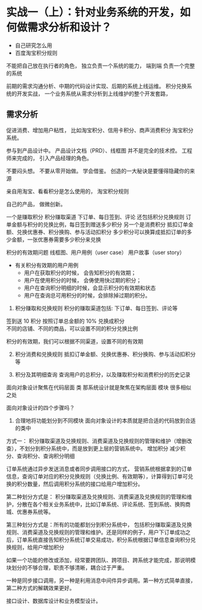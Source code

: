 # 实战一（上）：针对业务系统的开发，如何做需求分析和设计？
- 自己研究怎么用
- 百度淘宝积分规则

不能把自己放在执行者的角色， 独立负责一个系统的能力， 端到端
负责一个完整的系统

前期的需求沟通分析、中期的代码设计实现、后期的系统上线运维。
积分兑换系统的开发实战， 
一个业务系统从需求分析到上线维护的整个开发套路， 

## 需求分析

促进消费、增加用户粘性， 比如淘宝积分、信用卡积分、商声消费积分
淘宝积分系统。

参与到产品设计中。 产品设计文档（PRD）、线框图
并不是完全的技术控。 工程师来完成的， 引入产品经理的角色。 

不要闷头想。  不要从零开始做。 学会借鉴。
创造的一大秘诀是要懂得隐藏你的来源

亲自用淘宝、看看积分是怎么使用的， 淘宝积分规则

自己的产品， 做微创新。

一个是赚取积分
  积分赚取渠道 下订单、每日签到、评论
  还包括积分兑换规则
  订单金额与积分的兑换比例，每日签到赠送多少积分
另一个是消费积分
  抵扣订单金额、兑换优惠券、积分换购、参与活动扣积分
  多少积分可以换算成抵扣订单的多少金额，一张优惠券需要多少积分来兑换

积分的有效期问题
线框图、用户用例（user case）
用户故事（user story）

- 有关积分有效期的用户用例
  - 用户在获取积分的时候， 会告知积分的有效期；
  - 用户在使用积分的时候， 会俦使用快过期的积分；
  - 用户在查询积分明细的时候，会显示积分的有效期和状态
  - 用户在查询总可用积分的时候，会排除掉过期的积分。

1. 积分赚取和兑换规则
积分的赚取渠道包括: 下订单、每日签到、评论等

签到送 10 积分 按照订单总金额的 10% 兑换成积分  
不同的店铺、不同的商品，可以设置不同的积分兑换比例

积分的有效期，我们可以根据不同渠道，设置不同的有效期

2. 积分消费和兑换规则
抵扣订单金额、兑换优惠券、积分换购、参与活动扣积分等

3. 积分及其明细查询
查询用户的总积分，以及赚取积分和消费积分的历史记录

面向对象设计聚焦在代码层面 类
那系统设计就是聚焦在架构层面 模块
很多相似之处

面向对象设计的四个步骤吗？

1. 合理地将功能划分到不同模块
面向对象设计的本质就是把合适的代码放到合适的类中

方式一： 积分赚取渠道及兑换规则、消费渠道及兑换规则的管理和维护（增删改查），不划分到积分系统中，而是放到更上层的营销系统中。
增加积分 减少积分、查询积分、查询积分明细

订单系统通过异步发送消息或者同步调用接口的方式， 
营销系统根据拿到的订单信息，查询订单对应的积分兑换规则（兑换比例、有效期等），计算得到订单可兑换的积分数量，然后调用积分系统的接口给用户增加积分。

第二种划分方式是： 积分赚取渠道及兑换规则、消费渠道及兑换规则的管理和维护，分散在各个相关业务系统中，比如订单系统、评论系统、签到系统、换购商城、优惠券系统等。

第三种划分方式是：所有的功能都划分到积分系统中，
包括积分赚取渠道及兑换规则、消费渠道及兑换规则的管理和维护。还是同样的例子，用户下订单成功之后，订单系统直接告知积分系统订单交易成功，积分系统根据订单信息查询积分兑换规则，给用户增加积分

如果一个功能的修改或添加，经常要跨团队、跨项目、跨系统才能完成，那说明模块划分的不够合理，职责不够清晰，耦合过于严重。

一种是同步接口调用，另一种是利用消息中间件异步调用。第一种方式简单直接，第二种方式的解耦效果更好。

接口设计、数据库设计和业务模型设计。


  
    


